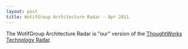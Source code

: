 ```yaml
---
layout: post
title: WotifGroup Architecture Radar - Apr 2011 
---
```


The WotifGroup Architecture Radar is "our" version of the <a href="http://www.thoughtworks.com/radar">ThoughtWorks Technology Radar</a>.

<script type="text/javascript" charset="utf-8" src="http://ajax.googleapis.com/ajax/libs/jquery/1.6.1/jquery.min.js">

</script>

<script type="text/javascript" charset="utf-8" src="/js/radars/lib/protovis-3.2/protovis-d3.2.js">

</script>

<script type="text/javascript" charset="utf-8" src="/js/radars/utils.js">

</script>

<script type="text/javascript" charset="utf-8" src="/js/radars/radars/wotifgroup_tech_radar_feb_2011.js">

</script>
 
<script type="text/javascript" charset="utf-8" src="/js/radars/radar.js">

</script>




